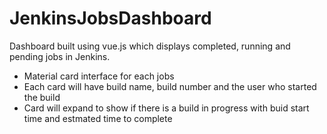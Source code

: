 # JenkinsJobsDashboard
Dashboard built using vue.js which displays completed, running and pending jobs in Jenkins.

* Material card interface for each jobs
* Each card will have build name, build number and the user who started the build
* Card will expand to show if there is a build in progress with buid start time and estmated time to complete


